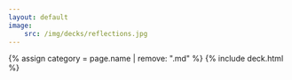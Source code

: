 ```yaml
---
layout: default
image:
    src: /img/decks/reflections.jpg
---
```


{% assign category = page.name | remove: ".md" %}
{% include deck.html %}
